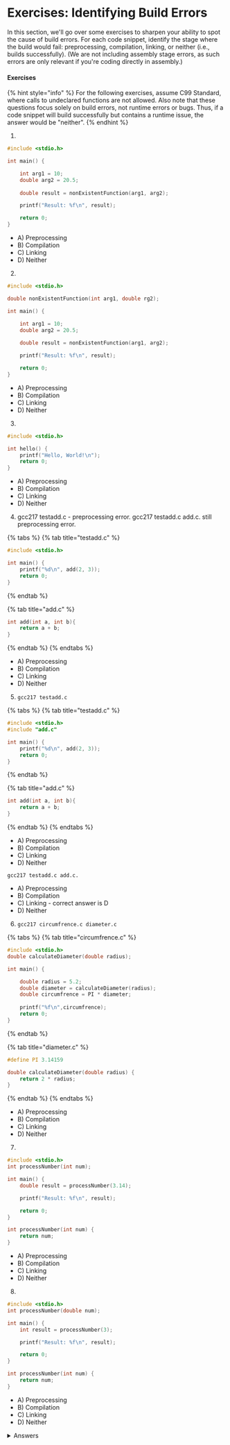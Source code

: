 # Exercises: Identifying Build Errors

In this section, we'll go over some exercises to sharpen your ability to spot the cause of build errors. For each code snippet, identify the stage where the build would fail: preprocessing, compilation, linking, or neither (i.e., builds successfully). (We are not including assembly stage errors, as such errors are only relevant if you're coding directly in assembly.)&#x20;

#### Exercises

{% hint style="info" %}
For the following exercises, assume C99 Standard, where calls to undeclared functions are not allowed. Also note that these questions focus solely on build errors, not runtime errors or bugs. Thus, if a code snippet will build successfully but contains a runtime issue, the answer would be "neither".
{% endhint %}

1.

```c
#include <stdio.h>

int main() {

    int arg1 = 10;
    double arg2 = 20.5;
    
    double result = nonExistentFunction(arg1, arg2);

    printf("Result: %f\n", result);

    return 0;
}
```

* A) Preprocessing&#x20;
* B) Compilation
* C) Linking
* D) Neither

2.

```c
#include <stdio.h>

double nonExistentFunction(int arg1, double rg2);

int main() {

    int arg1 = 10;
    double arg2 = 20.5;
    
    double result = nonExistentFunction(arg1, arg2);

    printf("Result: %f\n", result);

    return 0;
}
```

* A) Preprocessing
* B) Compilation
* C) Linking&#x20;
* D) Neither

3.

```c
#include <stdio.h>

int hello() {
    printf("Hello, World!\n");
    return 0;
}
```

* A) Preprocessing
* B) Compilation
* C) Linking&#x20;
* D) Neither

4. gcc217 testadd.c - preprocessing error. gcc217 testadd.c add.c. still preprocessing error.&#x20;

{% tabs %}
{% tab title="testadd.c" %}
```c
#include <stdio.h>

int main() {
    printf("%d\n", add(2, 3));
    return 0;
}

```
{% endtab %}

{% tab title="add.c" %}
```c
int add(int a, int b){
    return a + b;
}
```
{% endtab %}
{% endtabs %}

* A) Preprocessing
* B) Compilation
* C) Linking&#x20;
* D) Neither&#x20;

5. `gcc217 testadd.c`&#x20;

{% tabs %}
{% tab title="testadd.c" %}
```c
#include <stdio.h>
#include "add.c"

int main() {
    printf("%d\n", add(2, 3));
    return 0;
}
```
{% endtab %}

{% tab title="add.c" %}
```c
int add(int a, int b){
    return a + b;
}
```
{% endtab %}
{% endtabs %}

* A) Preprocessing&#x20;
* B) Compilation
* C) Linking&#x20;
* D) Neither&#x20;

`gcc217 testadd.c add.c.`

* A) Preprocessing&#x20;
* B) Compilation
* C) Linking - correct answer is D
* D) Neither&#x20;

6. `gcc217 circumfrence.c diameter.c`

{% tabs %}
{% tab title="circumfrence.c" %}
```c
#include <stdio.h>
double calculateDiameter(double radius);

int main() {

    double radius = 5.2;
    double diameter = calculateDiameter(radius);
    double circumfrence = PI * diameter;
    
    printf("%f\n",circumfrence);
    return 0;
}
```
{% endtab %}

{% tab title="diameter.c" %}
```c
#define PI 3.14159

double calculateDiameter(double radius) {
    return 2 * radius;
}
```
{% endtab %}
{% endtabs %}

* A) Preprocessing&#x20;
* B) Compilation&#x20;
* C) Linking&#x20;
* D) Neither&#x20;

7.

```c
#include <stdio.h>
int processNumber(int num);

int main() {
    double result = processNumber(3.14);

    printf("Result: %f\n", result);

    return 0;
}

int processNumber(int num) {
    return num;
}
```

* A) Preprocessing&#x20;
* B) Compilation&#x20;
* C) Linking&#x20;
* D) Neither&#x20;

8.

```c
#include <stdio.h>
int processNumber(double num);

int main() {
    int result = processNumber(3);

    printf("Result: %f\n", result);

    return 0;
}

int processNumber(int num) {
    return num;
}
```

* A) Preprocessing&#x20;
* B) Compilation&#x20;
* C) Linking&#x20;
* D) Neither&#x20;

<details>

<summary>Answers</summary>

1. A
2. C
3. C
4. A
5. D
6. B
7. D
8. B

</details>
